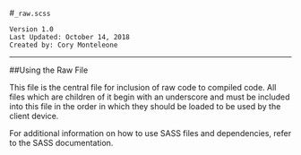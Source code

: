 #`_raw.scss`
```
Version 1.0
Last Updated: October 14, 2018
Created by: Cory Monteleone
```
***
##Using the Raw File

This file is the central file for inclusion of raw code to compiled code. All files which are children of it begin with an underscore and must be included into this file in the order in which they should be loaded to be used by the client device.

For additional information on how to use SASS files and dependencies, refer to the SASS documentation.
